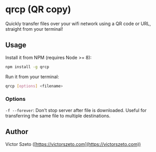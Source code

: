 # qrcp (QR copy)

Quickly transfer files over your wifi network using a QR code or URL, straight from your terminal!

## Usage

Install it from NPM (requires Node >= 8):

```bash
npm install -g qrcp
```

Run it from your terminal:

```bash
qrcp [options] <filename>
```

### Options

`-f --forever`: Don't stop server after file is downloaded. Useful for transferring the same file to multiple destinations.


## Author

Victor Szeto ([https://victorszeto.com](https://victorszeto.com))
